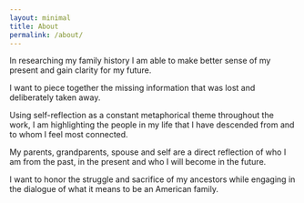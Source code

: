 ```yaml
---
layout: minimal
title: About
permalink: /about/
---
```


In researching my family history I am able to make better sense of my present and gain clarity for my future. 

I want to piece together the missing information that was lost and deliberately taken away. 

Using self-reflection as a constant metaphorical theme throughout the work, I am highlighting the people in my life that I have descended from and to whom I feel most connected. 

My parents, grandparents, spouse and self are a direct reflection of who I am from the past, in the present and who I will become in the future. 

I want to honor the struggle and sacrifice of my ancestors while engaging in the dialogue of what it means to be an American family.
